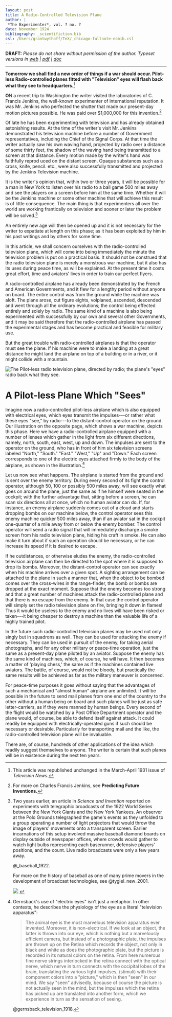 ```yaml
---
layout: post
title: A Radio-Controlled Television Plane
author: |
 *The Experimenter*, vol. ? no. ?
date: November 1924
bibliography: _scientifiction.bib
csl: /Users/grantwythoff/TeX/_chicago-fullnote-nobib.csl
---
```


**DRAFT:** *Please do not share without permission of the author. Typeset versions in [web](http://gernsback.wythoff.net/192411_radio_tv_plane.html) \| [pdf](https://github.com/gwijthoff/perversity_of_things/blob/gh-pages/typeset_drafts/192411_radio_tv_plane.pdf?raw=true) \| [doc](https://github.com/gwijthoff/perversity_of_things/blob/gh-pages/typeset_drafts/192411_radio_tv_plane.docx)*

* * * * * * * * 

**Tomorrow we shall find a new order of things if a war should occur.  Pilot-less Radio-controlled planes fitted with "Television" eyes will flash back what they see to headquarters.**[^pqpb]

**O**N a recent trip to Washington the writer visited the laboratories of C. Francis Jenkins, the well-known experimenter of international reputation. It was Mr. Jenkins who perfected the shutter that made our present-day motion pictures possible. He was paid over $1,000,000 for this invention.[^cfjs]

Of late he has been experimenting with television and has already obtained astonishing results. At the time of the writer's visit Mr. Jenkins demonstrated his television machine before a number of Government representatives, including the Chief of the Signal Corps. At that time the writer actually saw his own waving hand, projected by radio over a distance of some thirty feet, the shadow of the waving hand being transmitted to a screen at that distance. Every motion made by the writer's hand was faithfully reprod uced on the distant screen. Opaque substances such as a cross, knife, pencil. etc., were also successfully transmitted and projected by the Jenkins Television machine.

It is the writer's opinion that, within two or three years, it will be possible for a man in New York to listen over his radio to a ball game 500 miles away and see the players on a screen before him at the same time. Whether it will be the Jenkins machine or some other machine that will achieve this result is of little consequence. The main thing is that experimenters all over the world are working frantically on television and sooner or later the problem will be solved.[^mlb]

An entirely new age will then be opened up and it is not necessary for the writer to expatiate at length on this phase; as it has been exploited by him in his past writings and by others for some time.

In this article, we shall concern ourselves with the radio-controlled television plane, which will come into being immediately the minute the television problem is put on a practical basis. It should not be construed that the radio television plane is merely a monstrous war machine, but it also has its uses during peace time, as will be explained. At the present time it costs great effort, time and aviators' lives in order to train our perfect flyers.

A radio-controlled airplane has already been demonstrated by the French and American Governments, and it flew for a lengthy period without anyone on board. The entire control was from the ground while the machine was aloft. The plane arose, cut figure eights, volplaned, ascended, descended and went through all the ordinary evolutions; the control being effected entirely and solely by radio. The same kind of a machine is also being experimented with successfully by our own and several other Governments, and it may be said therefore that the radio-controlled airplane has passed the experimental stages and has become practical and feasible for military use.

But the great trouble with radio-controlled airplanes is that the operator must see the plane. If his machine were to make a landing at a great distance he might land the airplane on top of a building or in a river, or it might collide with a mountain.

![The Pilot-less radio television plane, directed by radio; the plane's "eyes" radio back what they see.](images/radio_tv_plane.png)

# A Pilot-less Plane Which "Sees" 

Imagine now a radio-controlled pilot-less airplane which is also equipped with electrical eyes, which eyes transmit the impulses---or rather what these eyes "see," by radio---to the distant-control operator on the ground. Our illustration on the opposite page, which shows a war machine, depicts this phase. Here we have a radio-controlled airplane equipped with a number of lenses which gather in the light from six different directions, namely, north, south, east, west, up and down. The impulses are sent to the operator on the ground, who has in front of him six television screens labeled "North," "South." "East." "West," "Up" and "Down." Each screen corresponds to one of the electric eyes attached firmly to the body of the airplane, as shown in the illustration.[^eye]

Let us now see what happens. The airplane is started from the ground and is sent over the enemy territory. During every second of its fight the control operator, although 50, 100 or possibly 500 miles away, will see exactly what goes on around the plane, just the same as if he himself were seated in the cockpit; with the further advantage that, sitting before a screen, he can scan six directions all at once, which no human aviator can do. If, for instance, an enemy airplane suddenly comes out of a cloud and starts dropping bombs on our machine below, the control operator sees this enemy machine quicker 500 miles away, than if an aviator sat in the cockpit one-quarter of a mile away from or below the enemy bomber. The control operator will send a radio signal that will immediately discharge a smoke screen from his radio television plane, hiding his craft in smoke. He can also make it turn about if such an operation should be necessary, or he can increase its speed if it is desired to escape.

If he outdistances, or otherwise eludes the enemy, the radio-controlled television airplane can then be directed to the spot where it is supposed to drop its bombs. Moreover, the distant-control operator can see exactly when his machine arrives over a given spot. A sighting arrangement can be attached to the plane in such a manner that, when the object to be bombed comes over the cross-wires in the range-finder, the bomb or bombs are dropped at the exact moment. Suppose that the enemy becomes too strong and that a great number of machines attack the radio-controlled plane and that there is no escape from the enemy. In that case the control operator will simply set the radio television plane on fire, bringing it down in flames! Thus it would be useless to the enemy and no lives will have been risked or taken---it being cheaper to destroy a machine than the valuable life of a highly trained pilot.

In the future such radio-controlled television planes may be used not only singly but in squadrons as well. They can be used for attacking the enemy if necessary. They can be used in pursuit of the enemy, for taking aerial photographs, and for any other military or peace-time operation, just the same as a present-day plane piloted by an aviator. Suppose the enemy has the same kind of machines, which, of course, he will have. It then becomes a matter of 'playing chess,' the same as if the machines contained live aviators. The battle, of course, would not be bloody, but practically the same results will be achieved as far as the military maneuver is concerned.

For peace-time purposes it goes without saying that the advantages of such a mechanical and "almost human" airplane are unlimited. It will be possible in the future to send mail planes from one end of the country to the other without a human being on board and such planes will be just as safe letter-carriers, as if they were manned by human beings. Every second of the flight would be watched by a Post Office Department operator and the plane would, of course, be able to defend itself against attack. It could readily be equipped with electrically-operated guns if such should be necessary or desirable. Particularly for transporting mail and the like, the radio-controlled television plane will be invaluable.

There are, of course, hundreds of other applications of the idea which readily suggest themselves to anyone. The writer is certain that such planes will be in existence during the next ten years.

[^pqpb]: This article was republished unchanged in the March-April 1931 issue of *Television News.*

[^cfjs]: For more on Charles Francis Jenkins, see **Predicting Future Inventions.**

[^mlb]: Two years earlier, an article in *Science and Invention* reported on experiments with telegraphic broadcasts of the 1922 World Series between the New York Giants and the New York Yankees.  An observer at the Polo Grounds telegraphed the game's events as they unfolded to a group operating a number of light projectors that would throw the image of players' movements onto a transparent screen.  Earlier incarnations of this setup involved massive baseball diamond boards on display outside of newspaper offices, where crowds would gather to watch light bulbs representing each baserunner, defensive players' positions, and the count.  Live radio broadcasts were only a few years away.

    @_baseball_1922.
    
    For more on the history of baseball as one of many prime movers in the development of broadcast technologies, see @tygiel_new_2001.

    ![](images/si_baseball_scoreboard.png) <!-- no figure -->
    
[^eye]:  Gernsback's use of "electric eyes" isn't just a metaphor.  In other contexts, he describes the physiology of the eye as a literal "television apparatus":

    > The animal eye is the most marvelous television apparatus ever invented. Moreover, it is non-electrical. If we look at an object, the latter is thrown into our eye, which is nothing but a marvelously efficient camera, but instead of a photographic plate, the impulses are thrown up on the Retina which records the object, not only in black and white as does the photographic plate, but the picture is recorded in its natural colors on the retina. From here numerous fine nerve strings interlocked in the retina connect with the optical nerve, which nerve in turn connects with the occipital lobes of the brain, translating the various light impulses, (stimuli) with their component colors into a "picture," which is then "seen" in our mind. We say "seen" advisedly, because of course the picture is not actually seen in the mind, but the impulses which the retina has picked up are translated into another form, which we experience in turn as the sensation of seeing.
    
    @gernsback_television_1918.